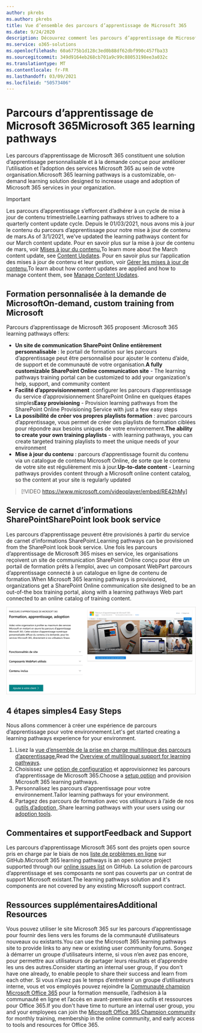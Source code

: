 ```yaml
---
author: pkrebs
ms.author: pkrebs
title: Vue d’ensemble des parcours d’apprentissage de Microsoft 365
ms.date: 9/24/2020
description: Découvrez comment les parcours d’apprentissage de Microsoft 365 peuvent accélérer l’utilisation et l’adoption des services Microsoft 365 au sein de votre organisation. Les parcours d’apprentissage incluent un composant WebPart SharePoint Online personnalisé et un site de formation modernes de communications SharePoint Online qui est facilement configuré pour votre locataire Microsoft 365.
ms.service: o365-solutions
ms.openlocfilehash: 60a6775b1d128c3ed0b88df62dbf990c457fba33
ms.sourcegitcommit: 349d9164eb268cb701a9c99c88053198ee3a032c
ms.translationtype: MT
ms.contentlocale: fr-FR
ms.lasthandoff: 03/09/2021
ms.locfileid: "50573406"
---
```

# <a name="microsoft-365-learning-pathways"></a><span data-ttu-id="c2fe9-104">Parcours d’apprentissage de Microsoft 365</span><span class="sxs-lookup"><span data-stu-id="c2fe9-104">Microsoft 365 learning pathways</span></span> 
<span data-ttu-id="c2fe9-105">Les parcours d’apprentissage de Microsoft 365 constituent une solution d’apprentissage personnalisable et à la demande conçue pour améliorer l’utilisation et l’adoption des services Microsoft 365 au sein de votre organisation.</span><span class="sxs-lookup"><span data-stu-id="c2fe9-105">Microsoft 365 learning pathways is a customizable, on-demand learning solution designed to increase usage and adoption of Microsoft 365 services in your organization.</span></span>    

> [!IMPORTANT]
> <span data-ttu-id="c2fe9-106">Les parcours d’apprentissage s’efforcent d’adhérer à un cycle de mise à jour de contenu trimestrielle.</span><span class="sxs-lookup"><span data-stu-id="c2fe9-106">Learning pathways strives to adhere to a quarterly content update cycle.</span></span> <span data-ttu-id="c2fe9-107">Depuis le 01/03/2021, nous avons mis à jour le contenu du parcours d’apprentissage pour notre mise à jour de contenu de mars.</span><span class="sxs-lookup"><span data-stu-id="c2fe9-107">As of 3/1/2021, we've updated the learning pathways content for our March content update.</span></span> <span data-ttu-id="c2fe9-108">Pour en savoir plus sur la mise à jour de contenu de mars, voir [Mises à jour du contenu.](custom_contentupdates.md)</span><span class="sxs-lookup"><span data-stu-id="c2fe9-108">To learn more about the March content update, see [Content Updates](custom_contentupdates.md).</span></span> <span data-ttu-id="c2fe9-109">Pour en savoir plus sur l’application des mises à jour de contenu et leur gestion, voir [Gérer les mises à jour de contenu.](custom_contentupdatesmanage.md)</span><span class="sxs-lookup"><span data-stu-id="c2fe9-109">To learn about how content updates are applied and how to manage content them, see [Manage Content Updates](custom_contentupdatesmanage.md).</span></span>  

## <a name="on-demand-custom-training-from-microsoft"></a><span data-ttu-id="c2fe9-110">Formation personnalisée à la demande de Microsoft</span><span class="sxs-lookup"><span data-stu-id="c2fe9-110">On-demand, custom training from Microsoft</span></span>

<span data-ttu-id="c2fe9-111">Parcours d’apprentissage de Microsoft 365 proposent :</span><span class="sxs-lookup"><span data-stu-id="c2fe9-111">Microsoft 365 learning pathways offers:</span></span>

- <span data-ttu-id="c2fe9-112">**Un site de communication SharePoint Online entièrement personnalisable** : le portail de formation sur les parcours d’apprentissage peut être personnalisé pour ajouter le contenu d’aide, de support et de communauté de votre organisation.</span><span class="sxs-lookup"><span data-stu-id="c2fe9-112">**A fully customizable SharePoint Online communication site** - The learning pathways training portal can be customized to add your organization's help, support, and community content</span></span>
- <span data-ttu-id="c2fe9-113">**Facilité d’approvisionnement** :configurer les parcours d’apprentissage du service d’approvisionnement SharePoint Online en quelques étapes simples</span><span class="sxs-lookup"><span data-stu-id="c2fe9-113">**Easy provisioning** - Provision learning pathways from the SharePoint Online Provisioning Service with just a few easy steps</span></span>
- <span data-ttu-id="c2fe9-114">**La possibilité de créer vos propres playlists formation** : avec parcours d’apprentissage, vous permet de créer des playlists de formation ciblées pour répondre aux besoins uniques de votre environnement.</span><span class="sxs-lookup"><span data-stu-id="c2fe9-114">**The ability to create your own training playlists** - with learning pathways, you can create targeted training playlists to meet the unique needs of your environment</span></span>
- <span data-ttu-id="c2fe9-115">**Mise à jour du contenu** : parcours d’apprentissage fournit du contenu via un catalogue de contenu Microsoft Online, de sorte que le contenu de votre site est régulièrement mis à jour.</span><span class="sxs-lookup"><span data-stu-id="c2fe9-115">**Up-to-date content** - Learning pathways provides content through a Microsoft online content catalog, so the content at your site is regularly updated</span></span>

> [!VIDEO https://www.microsoft.com/videoplayer/embed/RE42hMy]

## <a name="sharepoint-look-book-service"></a><span data-ttu-id="c2fe9-116">Service de carnet d’informations SharePoint</span><span class="sxs-lookup"><span data-stu-id="c2fe9-116">SharePoint look book service</span></span>
<span data-ttu-id="c2fe9-117">Les parcours d’apprentissage peuvent être provisionés à partir du service de carnet d’informations SharePoint.</span><span class="sxs-lookup"><span data-stu-id="c2fe9-117">Learning pathways can be provisioned from the SharePoint look book service.</span></span> <span data-ttu-id="c2fe9-118">Une fois les parcours d’apprentissage de Microsoft 365 mises en service, les organisations reçoivent un site de communication SharePoint Online conçu pour être un portail de formation prêts à l’emploi, avec un composant WebPart parcours d’apprentissage connecté à un catalogue en ligne de contenu de formation.</span><span class="sxs-lookup"><span data-stu-id="c2fe9-118">When Microsoft 365 learning pathways is provisioned, organizations get a SharePoint Online communication site designed to be an out-of-the box training portal, along with a learning pathways Web part connected to an online catalog of training content.</span></span> 

![Page de mise en service du carnet d’informations SharePoint](media/cg-provision.png)

## <a name="4-easy-steps"></a><span data-ttu-id="c2fe9-120">4 étapes simples</span><span class="sxs-lookup"><span data-stu-id="c2fe9-120">4 Easy Steps</span></span>
<span data-ttu-id="c2fe9-121">Nous allons commencer à créer une expérience de parcours d’apprentissage pour votre environnement.</span><span class="sxs-lookup"><span data-stu-id="c2fe9-121">Let's get started creating a learning pathways experience for your environment.</span></span>
1. <span data-ttu-id="c2fe9-122">Lisez la [vue d’ensemble de la prise en charge multilingue des parcours d’apprentissage.](custom_overview_ml.md)</span><span class="sxs-lookup"><span data-stu-id="c2fe9-122">Read the [Overview of multilingual support for learning pathways](custom_overview_ml.md).</span></span> 
2. <span data-ttu-id="c2fe9-123">Choisissez une [option de configuration](custom_setupoptions.md) et approvisionnez les parcours d’apprentissage de Microsoft 365.</span><span class="sxs-lookup"><span data-stu-id="c2fe9-123">Choose a [setup option](custom_setupoptions.md) and provision Microsoft 365 learning pathways.</span></span>  
3. <span data-ttu-id="c2fe9-124">Personnalisez les parcours d’apprentissage pour votre environnement.</span><span class="sxs-lookup"><span data-stu-id="c2fe9-124">Tailor learning pathways for your environment.</span></span>
4. <span data-ttu-id="c2fe9-125">Partagez des parcours de formation avec vos utilisateurs à l’aide de nos [outils d’adoption ](driveadoption.md).</span><span class="sxs-lookup"><span data-stu-id="c2fe9-125">Share learning pathways with your users using our [adoption tools](driveadoption.md).</span></span>

## <a name="feedback-and-support"></a><span data-ttu-id="c2fe9-126">Commentaires et support</span><span class="sxs-lookup"><span data-stu-id="c2fe9-126">Feedback and Support</span></span>

<span data-ttu-id="c2fe9-127">Les parcours d’apprentissage Microsoft 365 sont des projets open source pris en charge par le biais de nos [liste de problèmes en ligne](https://aka.ms/CustomLearningHelp) sur GitHub.</span><span class="sxs-lookup"><span data-stu-id="c2fe9-127">Microsoft 365 learning pathways is an open source project supported through our [online issues list](https://aka.ms/CustomLearningHelp) on GitHub.</span></span> <span data-ttu-id="c2fe9-128">La solution de parcours d’apprentissage et ses composants ne sont pas couverts par un contrat de support Microsoft existant.</span><span class="sxs-lookup"><span data-stu-id="c2fe9-128">The learning pathways solution and it's components are not covered by any existing Microsoft support contract.</span></span>  

## <a name="additional-resources"></a><span data-ttu-id="c2fe9-129">Ressources supplémentaires</span><span class="sxs-lookup"><span data-stu-id="c2fe9-129">Additional Resources</span></span>
<span data-ttu-id="c2fe9-130">Vous pouvez utiliser le site Microsoft 365 sur les parcours d’apprentissage pour fournir des liens vers les forums de la communauté d’utilisateurs nouveaux ou existants.</span><span class="sxs-lookup"><span data-stu-id="c2fe9-130">You can use the Microsoft 365 learning pathways site to provide links to any new or existing user community forums.</span></span> <span data-ttu-id="c2fe9-131">Songez à démarrer un groupe d’utilisateurs interne, si vous n’en avez pas encore, pour permettre aux utilisateurs de partager leurs résultats et d’apprendre les uns des autres.</span><span class="sxs-lookup"><span data-stu-id="c2fe9-131">Consider starting an internal user group, if you don't have one already, to enable people to share their success and learn from each other.</span></span>  <span data-ttu-id="c2fe9-132">Si vous n’avez pas le temps d’entretenir un groupe d’utilisateurs interne, vous et vos employés pouvez rejoindre la [Communauté champion Microsoft Office 365](https://aka.ms/O365Champions) pour la formation mensuelle, l’adhésion à la communauté en ligne et l’accès en avant-première aux outils et ressources pour Office 365.</span><span class="sxs-lookup"><span data-stu-id="c2fe9-132">If you don't have time to nurture an internal user group, you and your employees can join the [Microsoft Office 365 Champion community](https://aka.ms/O365Champions) for monthly training, membership in the online community, and early access to tools and resources for Office 365.</span></span>